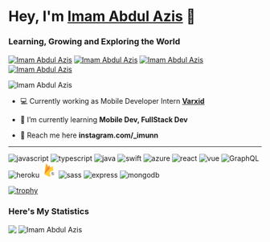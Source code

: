 <h1>Hey, I'm <a href ="">Imam Abdul Azis</a> 👋</h1>
<h3>Learning, Growing and Exploring the World</h3>
<p>  
<a href="https://github.com/imamabdulazis/" target="_blank"><img align="center" src="https://cdn.jsdelivr.net/npm/simple-icons@3.0.1/icons/google.svg" alt="Imam Abdul Azis" height="30" width="25" /></a>
<a href="https://www.instagram.com/_imunn" target="_blank"><img align="center" src="https://cdn.jsdelivr.net/npm/simple-icons@3.0.1/icons/instagram.svg" alt="Imam Abdul Azis" height="30" width="25" /></a>
<a href="https://www.linkedin.com/in/imam-abdul-azis-980309136/" target="_blank"><img align="center" src="https://cdn.jsdelivr.net/npm/simple-icons@3.0.1/icons/linkedin.svg" alt="Imam Abdul Azis" height="30" width="25" /></a>
<a href="https://medium.com/@devopsimun" target="_blank"><img align="center" src="https://cdn.jsdelivr.net/npm/simple-icons@3.0.1/icons/medium.svg" alt="Imam Abdul Azis" height="30" width="25" /></a>  
</p>
<p>  <img src="https://komarev.com/ghpvc/?username=imamabdulazis" alt="Imam Abdul Azis"/></p>

- 💻 Currently working as Mobile Developer Intern <a href="https://varx.id">**Varxid**</a>

- 🎯 I’m currently learning **Mobile Dev, FullStack Dev**

- 💌 Reach me here **instagram.com/_imunn**

<hr><p>
<img src="https://firebasestorage.googleapis.com/v0/b/githubreadme-2bbd7.appspot.com/o/javascript-original.svg?alt=media&token=faeb0a98-1fc0-49d9-a773-563966ed109f" alt="javascript" width="30" height="30"/>
<img src="https://firebasestorage.googleapis.com/v0/b/githubreadme-2bbd7.appspot.com/o/typescript-original.svg?alt=media&token=a9db23c6-531a-455d-99fa-fab307a7f472" alt="typescript" width="30" height="30"/>
<img src="https://firebasestorage.googleapis.com/v0/b/githubreadme-2bbd7.appspot.com/o/java-original.svg?alt=media&token=a32104bd-0fe4-4df6-9bf0-9f710657d9bd" alt="java" width="30" height="30"/>
<img src="https://firebasestorage.googleapis.com/v0/b/githubreadme-2bbd7.appspot.com/o/swift-original.svg?alt=media&token=f76c44a0-76c7-4e96-9173-74a564cecc10" alt="swift" width="30" height="30"/>
<img src="https://www.vectorlogo.zone/logos/flutterio/flutterio-icon.svg" alt="azure" width="30" height="30"/>
<img src="https://firebasestorage.googleapis.com/v0/b/githubreadme-2bbd7.appspot.com/o/react-original.svg?alt=media&token=d788655f-cf3f-4b94-a3f4-3de64af2d596" alt="react"  width="30" height="30"/>
<img src="https://firebasestorage.googleapis.com/v0/b/githubreadme-2bbd7.appspot.com/o/vuejs-original.svg?alt=media&token=68012fd1-e5e6-43c1-b63f-c9b629875829" alt="vue"  width="30" height="30"/>
<img src="https://graphql.org/img/logo.svg" alt="GraphQL"  width="30" height="30"/>
<img src="https://firebasestorage.googleapis.com/v0/b/githubreadme-2bbd7.appspot.com/o/heroku-original.svg?alt=media&token=9fe4041e-de7b-45f1-a3b9-d579e13528fc" alt="heroku" width="30" height="30"/>
<img src="https://github.com/vscode-icons/vscode-icons/blob/master/icons/file_type_firebasehosting.svg" alt="firebase" width="30" height="30"/>
<img src="https://firebasestorage.googleapis.com/v0/b/githubreadme-2bbd7.appspot.com/o/sass-original.svg?alt=media&token=f3fc573f-b3d3-43ff-bc1f-399bf9544e29" alt="sass" width="30" height="30"/>
<img src="https://firebasestorage.googleapis.com/v0/b/githubreadme-2bbd7.appspot.com/o/express-original.svg?alt=media&token=e2663416-f4a1-4eec-b911-db95aad8be27" alt="express" width="30" height="30"/>
<img src="https://firebasestorage.googleapis.com/v0/b/githubreadme-2bbd7.appspot.com/o/mongodb-original.svg?alt=media&token=ac1d64d3-c200-449e-aeb9-fa3dff010430" alt="mongodb" width="30" height="30"/>
</p>

[![trophy](https://github-profile-trophy.vercel.app/?username=imamabdulazis)](https://github.com/ryo-ma/github-profile-trophy)

### Here's My Statistics
<img align="center" src="https://github-readme-stats.vercel.app/api/top-langs/?username=imamabdulazis&theme=default&layout=compact&count_private=true&hide=jupyter%20notebook,php,asp,css&langs_count=10" />

<img align="center" src="https://github-readme-stats.vercel.app/api?username=imamabdulazis&show_icons=true&theme=default&count_private=true&include_all_commits=true" alt="Imam Abdul Azis" />


